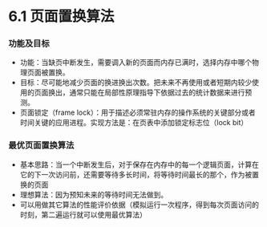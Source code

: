 # 6.1 页面置换算法

### 功能及目标

* 功能：当缺页中断发生，需要调入新的页面而内存已满时，选择内存中哪个物理页面被置换。
* 目标：尽可能地减少页面的换进换出次数。把未来不再使用或者短期内较少使用的页面换出，通常只能在局部性原理指导下依据过去的统计数据来进行预测。
* 页面锁定（frame lock）：用于描述必须常驻内存的操作系统的关键部分或者时间关键的应用进程。实现方法是：在页表中添加锁定标志位（lock bit）

### 最优页面置换算法

* 基本思路：当一个中断发生后，对于保存在内存中的每一个逻辑页面，计算在它的下一次访问前，还需要等待多长时间，将等待时间最长的那个，作为被置换的页面
* 理想算法：因为预知未来的等待时间无法做到。
* 可以用做其它算法的性能评价依据（模拟运行一次程序，得到每次页面访问的时刻，第二遍运行就可以使用最优算法）